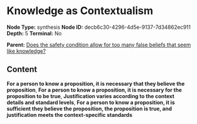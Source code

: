 # Knowledge as Contextualism

**Node Type:** synthesis
**Node ID:** decb6c30-4296-4d5e-9137-7d34862ec911
**Depth:** 5
**Terminal:** No

**Parent:** [Does the safety condition allow for too many false beliefs that seem like knowledge?](does-the-safety-condition-allow-for-too-many-false-beliefs-that-seem-like-knowledge-antithesis-22226172-67ca-4c1e-9a60-91454490c0c8.md)

## Content

**For a person to know a proposition, it is necessary that they believe the proposition**, **For a person to know a proposition, it is necessary for the proposition to be true**, **Justification varies according to the context details and standard levels**, **For a person to know a proposition, it is sufficient they believe the proposition, the proposition is true, and justification meets the context-specific standards**
